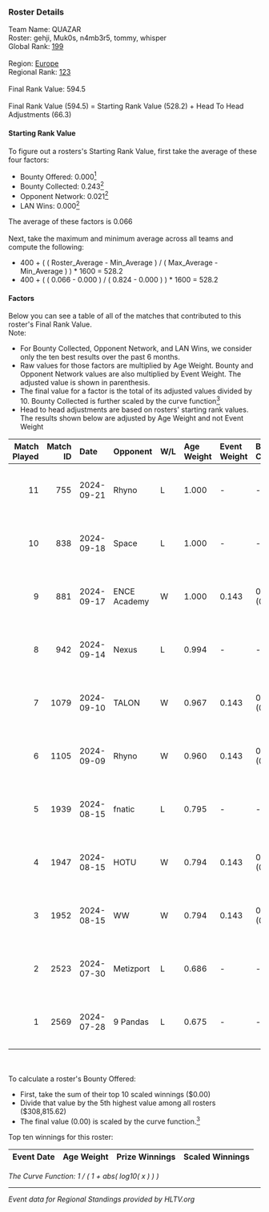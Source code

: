 ### Roster Details<br />
Team Name: QUAZAR<br />
Roster: gehji, Muk0s, n4mb3r5, tommy, whisper<br />
Global Rank: [199](../../standings_global_2024_10_15.md)<br />
<br />
Region: [Europe]( ../../standings_europe_2024_10_15.md)<br />
Regional Rank: [123]( ../../standings_europe_2024_10_15.md)<br />
<br />
Final Rank Value:  594.5<br />
<br />
Final Rank Value (594.5) = Starting Rank Value (528.2) + Head To Head Adjustments (66.3)<br />

#### Starting Rank Value<br />
To figure out a rosters's Starting Rank Value, first take the average of these four factors:<br />
- Bounty Offered: 0.000[<sup>1</sup>](#table2)
- Bounty Collected: 0.243[<sup>2</sup>](#table1)
- Opponent Network: 0.021[<sup>2</sup>](#table1)
- LAN Wins: 0.000[<sup>2</sup>](#table1)

The average of these factors is 0.066<br />
<br />
Next, take the maximum and minimum average across all teams and compute the following:<br />
- 400 + ( ( Roster_Average - Min_Average ) / ( Max_Average - Min_Average ) ) * 1600 = 528.2
- 400 + ( ( 0.066 - 0.000 ) / ( 0.824 - 0.000 ) ) * 1600 = 528.2


#### Factors<br />
Below you can see a table of all of the matches that contributed to this roster's Final Rank Value.<br />
Note:<br />

- For Bounty Collected, Opponent Network, and LAN Wins, we consider only the ten best results over the past 6 months.
- Raw values for those factors are multiplied by Age Weight. Bounty and Opponent Network values are also multiplied by Event Weight. The adjusted value is shown in parenthesis.
- The final value for a factor is the total of its adjusted values divided by 10. Bounty Collected is further scaled by the curve function[<sup>3</sup>](#curveFunction)
- Head to head adjustments are based on rosters' starting rank values. The results shown below are adjusted by Age Weight and not Event Weight
<span id="table1"></span><br />


| Match Played | Match ID | Date       | Opponent     | W/L | Age Weight | Event Weight | Bounty Collected | Opponent Network | LAN Wins  | H2H Adj. | Roster                                |
| -: | -: | :- | :- | :- | :- | :- | :- | :- | :- | -: | :- |
|           11 |      755 | 2024-09-21 | Rhyno        | L   | 1.000      | -            | -                | -                | -         |    -6.99 | gehji, Muk0s, n4mb3r5, tommy, whisper |
|           10 |      838 | 2024-09-18 | Space        | L   | 1.000      | -            | -                | -                | -         |   -10.19 | gehji, Muk0s, n4mb3r5, tommy, whisper |
|            9 |      881 | 2024-09-17 | ENCE Academy | W   | 1.000      | 0.143        | 0.009 (0.001)    | 0.270 (0.039)    | 0 (0.000) |    19.40 | gehji, Muk0s, n4mb3r5, tommy, whisper |
|            8 |      942 | 2024-09-14 | Nexus        | L   | 0.994      | -            | -                | -                | -         |    -8.48 | gehji, Muk0s, n4mb3r5, tommy, whisper |
|            7 |     1079 | 2024-09-10 | TALON        | W   | 0.967      | 0.143        | 0.000 (0.000)    | 0.262 (0.036)    | 0 (0.000) |    18.37 | gehji, Muk0s, n4mb3r5, tommy, whisper |
|            6 |     1105 | 2024-09-09 | Rhyno        | W   | 0.960      | 0.143        | 0.041 (0.006)    | 0.481 (0.066)    | 0 (0.000) |    25.29 | gehji, Muk0s, n4mb3r5, tommy, whisper |
|            5 |     1939 | 2024-08-15 | fnatic       | L   | 0.795      | -            | -                | -                | -         |    -0.57 | gehji, Muk0s, n4mb3r5, tommy, whisper |
|            4 |     1947 | 2024-08-15 | HOTU         | W   | 0.794      | 0.143        | 0.006 (0.001)    | 0.435 (0.049)    | 0 (0.000) |    20.05 | gehji, Muk0s, n4mb3r5, tommy, whisper |
|            3 |     1952 | 2024-08-15 | WW           | W   | 0.794      | 0.143        | 0.000 (0.000)    | 0.202 (0.023)    | 0 (0.000) |    13.39 | gehji, Muk0s, n4mb3r5, tommy, whisper |
|            2 |     2523 | 2024-07-30 | Metizport    | L   | 0.686      | -            | -                | -                | -         |    -2.59 | gehji, Muk0s, n4mb3r5, tommy, whisper |
|            1 |     2569 | 2024-07-28 | 9 Pandas     | L   | 0.675      | -            | -                | -                | -         |    -1.33 | gehji, Muk0s, n4mb3r5, tommy, whisper |

<br />
<span id="table2"></span><br />
To calculate a roster's Bounty Offered:<br />

- First, take the sum of their top 10 scaled winnings ($0.00)
- Divide that value by the 5th highest value among all rosters ($308,815.62)
- The final value (0.00) is scaled by the curve function.[<sup>3</sup>](#curveFunction)

Top ten winnings for this roster:<br />

| Event Date | Age Weight | Prize Winnings | Scaled Winnings |
| :- | -: | :- | :- |


<span id="curveFunction"></span>_The Curve Function: 1 / ( 1 + abs( log10( x ) ) )_<br />

---
_Event data for Regional Standings provided by HLTV.org_<br />
